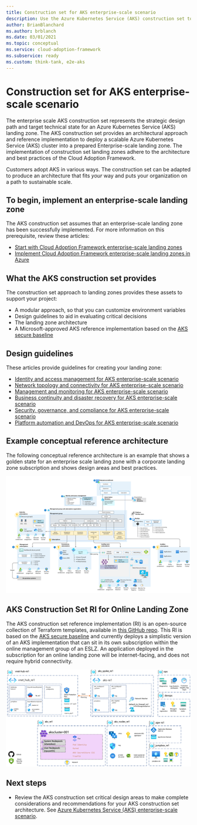 ```yaml
---
title: Construction set for AKS enterprise-scale scenario
description: Use the Azure Kubernetes Service (AKS) construction set to help you create enterprise-scale landing zones that support AKS.
author: BrianBlanchard
ms.author: brblanch
ms.date: 03/01/2021
ms.topic: conceptual
ms.service: cloud-adoption-framework
ms.subservice: ready
ms.custom: think-tank, e2e-aks
---
```


# Construction set for AKS enterprise-scale scenario

The enterprise scale AKS construction set represents the strategic design path and target technical state for an Azure Kubernetes Service (AKS) landing zone. The AKS construction set provides an architectural approach and reference implementation to deploy a scalable Azure Kubernetes Service (AKS) cluster into a prepared Enterprise-scale landing zone. The implementation of construction set landing zones adhere to the architecture and best practices of the Cloud Adoption Framework.

Customers adopt AKS in various ways. The construction set can be adapted to produce an architecture that fits *your* way and puts your organization on a path to sustainable scale.

## To begin, implement an enterprise-scale landing zone

The AKS construction set assumes that an enterprise-scale landing zone has been successfully implemented. For more information on this prerequisite, review these articles:

- [Start with Cloud Adoption Framework enterprise-scale landing zones](../../ready/enterprise-scale/index.md)
- [Implement Cloud Adoption Framework enterprise-scale landing zones in Azure](../../ready/enterprise-scale/implementation.md)

## What the AKS construction set provides

The construction set approach to landing zones provides these assets to support your project:

- A modular approach, so that you can customize environment variables
- Design guidelines to aid in evaluating critical decisions
- The landing zone architecture
- A Microsoft-approved AKS reference implementation based on the [AKS secure baseline](https://github.com/mspnp/aks-secure-baseline)

## Design guidelines

These articles provide guidelines for creating your landing zone:

- [Identity and access management for AKS enterprise-scale scenario](./eslz-identity-and-access-management.md)
- [Network topology and connectivity for AKS enterprise-scale scenario](./eslz-network-topology-and-connectivity.md)
- [Management and monitoring for AKS enterprise-scale scenario](./eslz-management-and-monitoring.md)
- [Business continuity and disaster recovery for AKS enterprise-scale scenario](./eslz-business-continuity-and-disaster-recovery.md)
- [Security, governance, and compliance for AKS enterprise-scale scenario](./eslz-security-governance-and-compliance.md)
- [Platform automation and DevOps for AKS enterprise-scale scenario](./eslz-platform-automation-and-devops.md)

## Example conceptual reference architecture

The following conceptual reference architecture is an example that shows a golden state for an enterprise scale landing zone with a corporate landing zone subscription and shows design areas and best practices.

![Golden state Architecture for AKS Construction Set](./media/golden-state-enterprise-architecture-aks.PNG)



## AKS Construction Set RI for Online Landing Zone

The AKS construction set reference implementation (RI) is an open-source collection of Terraform templates, available in [this GitHub repo](https://github.com/Azure/caf-terraform-landingzones-starter/tree/starter/enterprise_scale/construction_sets/aks/online/aks_secure_baseline). This RI is based on the [AKS secure baseline](https://github.com/mspnp/aks-secure-baseline) and currently deploys a simplistic version of an AKS implementation that can sit in its own subscription within the online management group of an ESLZ. An application deployed in the subscription for an online landing zone will be internet-facing, and does not require hybrid connectivity.



![Responsibility zones](./media/aks-enterprise-scale-landing-zone.png)

## Next steps

- Review the AKS construction set critical design areas to make complete considerations and recommendations for your AKS construction set architecture. See [Azure Kubernetes Service (AKS) enterprise-scale scenario](./eslz-identity-and-access-management.md).

